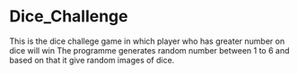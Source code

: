 # Dice_Challenge
This is the dice challege game in which player who has greater number on dice will win
The programme generates random number between 1 to 6 and based on that it give random images of dice.
